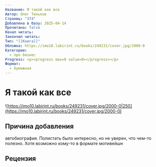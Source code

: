 ```yaml
---
Название: Я такой как все
Автор: Олег Тиньков
Страниц: "374"
Добавлена в базу: 2025-04-14
Прочитана: false
Начал читать: 
Закончил читать: 
Тип: "[[Книга]]"
Обложка: https://imo10.labirint.ru/books/249231/cover.jpg/2000-0
Категории:
  - про бизнес
Progress: <p><progress max=0 value=0></progress></p>
Формат:
  - бумажная
---
```

# Я такой как все

![https://imo10.labirint.ru/books/249231/cover.jpg/2000-0|250](https://imo10.labirint.ru/books/249231/cover.jpg/2000-0)

## Причина добавления

автобиография. Полистать было интересно, но не уверен, что чем-то полезно. Хотя возможно кому-то в формате мотивейшн

## Рецензия